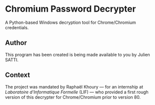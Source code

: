 # Chromium Password Decrypter

A Python-based Windows decryption tool for Chrome/Chromium credentials.


## Author

This program has been created is being made available to you by Julien SATTI.

## Context

The project was mandated by Raphaël Khoury — for an internship at *Laboratoire d'Informatique Formelle* (LIF) — who provided a first rough version of this decrypter for Chrome/Chromium prior to version 80.
